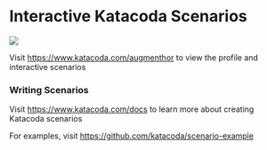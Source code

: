 # Interactive Katacoda Scenarios

[![](http://shields.katacoda.com/katacoda/augmenthor/count.svg)](https://www.katacoda.com/augmenthor "Get your profile on Katacoda.com")

Visit https://www.katacoda.com/augmenthor to view the profile and interactive scenarios

### Writing Scenarios
Visit https://www.katacoda.com/docs to learn more about creating Katacoda scenarios

For examples, visit https://github.com/katacoda/scenario-example
